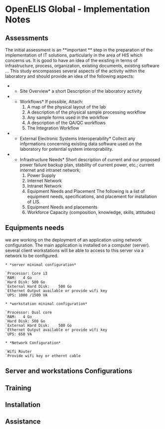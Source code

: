# OpenELIS Global - Implementation Notes

## Assessments
The initial assessment is an **important ** step in the preparation of the implementation of IT solutions, particularly in the area of HIS which concerns us.
It is good to have an idea of the existing in terms of infrastructure, process, organization, existing documents, existing software ...
This study encompasses several aspects of the activity within the laboratory and should provide an idea of the following aspects:

* * Site Overview*
	a short Description of the laboratory activity

* * Workflows*
If possible, Attach: 
	1. A map of the physical layout of the lab
	2. A description of the physical sample processing workflow
	3. Any sample forms used in the workflow
	4. A description of the QA/QC workflows
	5. The Integration Workflow

* * External Electronic Systems Interoperability*
Collect any infprmations concerning existing data software used on the laboratory for potential system interoprability.


* * Infrastructure Needs*
Short description of current and our proposed power failure backup plan, stability of current power, etc.; current internet and intranet network; 
	1. Power Supply
	2. Internet Network
	3. Intranet Network
	4. Equipment Needs and Placement
		The following is a list of equipment needs, specifications, and placement for installation of LIS.
	5. Equipment Needs and placements
	6. Workforce Capacity (composition, knowledge, skills, attitudes)


## Equipments needs
we are working on the deployment of an application using network configuration. 
The main application is installed on a computer (server). 
several client workstations will be able to access to this server via a network to be configured.

	* *server minimal configuration*
	
	`Processor:	Core i3
	`RAM:	4 Go
	`Hard Disk:	500 Go
	`External Hard Disk:	500 Go
	`Ethernet Output available or provide wifi key
	`UPS: 1000 /1500 VA

	* *workstation minimal configuration*
	
	`Processor:	Dual core
	`RAM:	4 Go
	`Hard Disk:	500 Go
	`External Hard Disk:	500 Go
	`Ethernet Output available or provide wifi key
	`UPS: 650 VA
	
	* *Network Configuration*
	
	`Wifi Router
	`Provide wifi key or ethernt cable



## Server and workstations Configurations



## Training




## Installation




## Assistance


